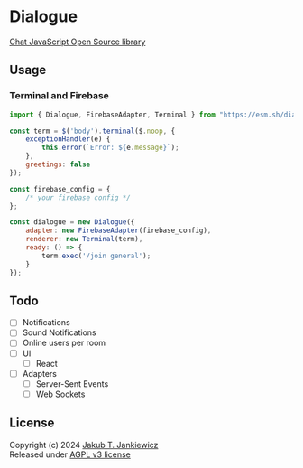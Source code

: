 # Dialogue

[Chat JavaScript Open Source library](https://jcubic.github.io/dialogue/)

## Usage

### Terminal and Firebase

```javascript
import { Dialogue, FirebaseAdapter, Terminal } from "https://esm.sh/dialogue";

const term = $('body').terminal($.noop, {
    exceptionHandler(e) {
        this.error(`Error: ${e.message}`);
    },
    greetings: false
});

const firebase_config = {
    /* your firebase config */
};

const dialogue = new Dialogue({
    adapter: new FirebaseAdapter(firebase_config),
    renderer: new Terminal(term),
    ready: () => {
        term.exec('/join general');
    }
});
```

## Todo
- [ ] Notifications
- [ ] Sound Notifications
- [ ] Online users per room
- [ ] UI
  - [ ] React
- [ ] Adapters
  - [ ] Server-Sent Events
  - [ ] Web Sockets

## License
Copyright (c) 2024 [Jakub T. Jankiewicz](https://jakub.jankiewicz.org/)<br/>
Released under [AGPL v3 license](https://github.com/jcubic/dialogue/blob/master/LICENSE)
